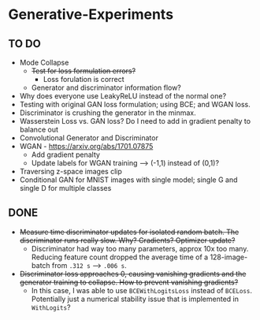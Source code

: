 # Generative-Experiments

## TO DO
* Mode Collapse
    * ~~Test for loss formulation errors?~~
        *  Loss forulation is correct
    * Generator and discriminator information flow?
* Why does everyone use LeakyReLU instead of the normal one?
* Testing with original GAN loss formulation; using BCE; and WGAN loss.
* Discriminator is crushing the generator in the minmax.
* Wasserstein Loss vs. GAN loss? Do I need to add in gradient penalty to balance out
* Convolutional Generator and Discriminator
* WGAN - https://arxiv.org/abs/1701.07875
    * Add gradient penalty
    * Update labels for WGAN training --> (-1,1) instead of (0,1)?
* Traversing z-space images clip
* Conditional GAN for MNIST images with single model; single G and single D for multiple classes

## DONE
* ~~Measure time discriminator updates for isolated random batch. The discriminator runs really slow. Why? Gradients? Optimizer update?~~
    * Discriminator had way too many parameters, approx 10x too many. Reducing feature count dropped the average time of a 128-image-batch from `.312 s` --> `.006 s`.
* ~~Discriminator loss approaches 0, causing vanishing gradients and the generator training to collapse. How to prevent vanishing gradients?~~
    * In this case, I was able to use `BCEWithLogitsLoss` instead of `BCELoss`. Potentially just a numerical stability issue that is implemented in `WithLogits`?